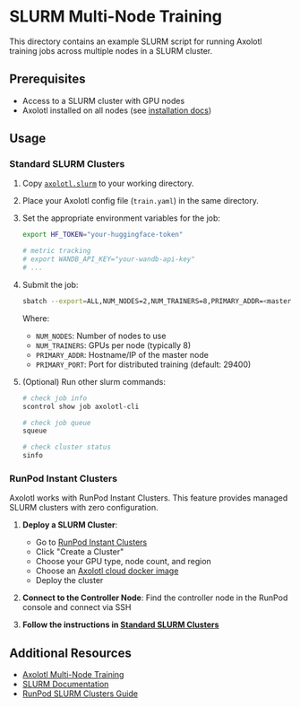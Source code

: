 # SLURM Multi-Node Training

This directory contains an example SLURM script for running Axolotl training jobs across multiple nodes in a SLURM cluster.

## Prerequisites

- Access to a SLURM cluster with GPU nodes
- Axolotl installed on all nodes (see [installation docs](https://docs.axolotl.ai/docs/installation.html))

## Usage

### Standard SLURM Clusters

1. Copy [`axolotl.slurm`](./axolotl.slurm) to your working directory.
2. Place your Axolotl config file (`train.yaml`) in the same directory.
3. Set the appropriate environment variables for the job:
    ```bash
    export HF_TOKEN="your-huggingface-token"

    # metric tracking
    # export WANDB_API_KEY="your-wandb-api-key"
    # ...
    ```
4. Submit the job:
   ```bash
   sbatch --export=ALL,NUM_NODES=2,NUM_TRAINERS=8,PRIMARY_ADDR=<master-node>,PRIMARY_PORT=29400 axolotl.slurm
   ```

   Where:
   - `NUM_NODES`: Number of nodes to use
   - `NUM_TRAINERS`: GPUs per node (typically 8)
   - `PRIMARY_ADDR`: Hostname/IP of the master node
   - `PRIMARY_PORT`: Port for distributed training (default: 29400)

5. (Optional) Run other slurm commands:
    ```bash
    # check job info
    scontrol show job axolotl-cli

    # check job queue
    squeue

    # check cluster status
    sinfo
    ```

### RunPod Instant Clusters

Axolotl works with RunPod Instant Clusters. This feature provides managed SLURM clusters with zero configuration.

1. **Deploy a SLURM Cluster**:
   - Go to [RunPod Instant Clusters](https://console.runpod.io/cluster)
   - Click "Create a Cluster"
   - Choose your GPU type, node count, and region
   - Choose an [Axolotl cloud docker image](https://docs.axolotl.ai/docs/docker.html#cloud)
   - Deploy the cluster

2. **Connect to the Controller Node**: Find the controller node in the RunPod console and connect via SSH

3. **Follow the instructions in [Standard SLURM Clusters](#standard-slurm-clusters)**

## Additional Resources

- [Axolotl Multi-Node Training](https://docs.axolotl.ai/docs/multi-node.html)
- [SLURM Documentation](https://slurm.schedmd.com/documentation.html)
- [RunPod SLURM Clusters Guide](https://docs.runpod.io/instant-clusters/slurm-clusters)

